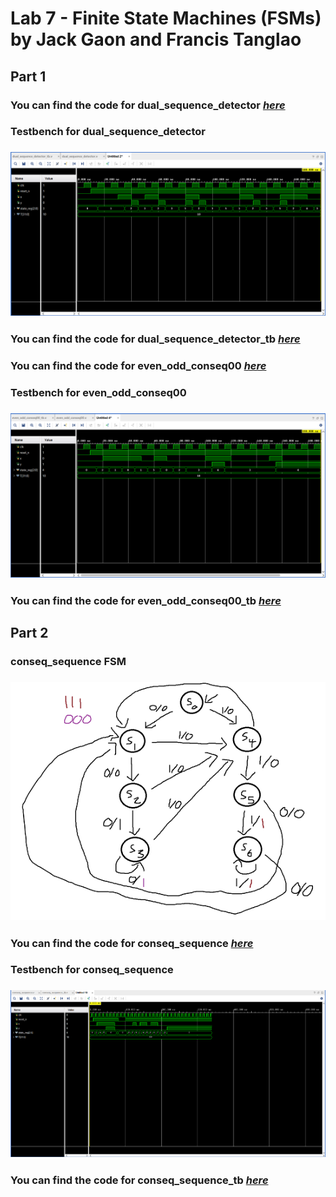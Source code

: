 # Lab 7 - Finite State Machines (FSMs) by Jack Gaon and Francis Tanglao

## Part 1
### You can find the code for dual_sequence_detector [*here*](https://github.com/fctanglao/DigitalLogicDesignUsingVerilogLabs/blob/main/Lab%207/Part%201/dual_sequence_detector.v)

### Testbench for dual_sequence_detector
### ![Testbench dual_sequence_detector](https://github.com/fctanglao/DigitalLogicDesignUsingVerilogLabs/blob/main/Lab%207/Part%201/dual_sequence_detector%20testbench.png)
### You can find the code for dual_sequence_detector_tb [*here*](https://github.com/fctanglao/DigitalLogicDesignUsingVerilogLabs/blob/main/Lab%207/Part%201/dual_sequence_detector_tb.v)

### You can find the code for even_odd_conseq00 [*here*](https://github.com/fctanglao/DigitalLogicDesignUsingVerilogLabs/blob/main/Lab%207/Part%201/even_odd_conseq00.v)

### Testbench for even_odd_conseq00
### ![Testbench even_odd_conseq00](https://github.com/fctanglao/DigitalLogicDesignUsingVerilogLabs/blob/main/Lab%207/Part%201/even_odd_conseq00%20testbench.png)
### You can find the code for even_odd_conseq00_tb [*here*](https://github.com/fctanglao/DigitalLogicDesignUsingVerilogLabs/blob/main/Lab%207/Part%201/even_odd_conseq00_tb.v)

## Part 2
### conseq_sequence FSM
### ![conseq_sequence FSM](https://github.com/fctanglao/DigitalLogicDesignUsingVerilogLabs/blob/main/Lab%207/Part%202/conseq_sequence%20FSM.png)
### You can find the code for conseq_sequence [*here*](https://github.com/fctanglao/DigitalLogicDesignUsingVerilogLabs/blob/main/Lab%207/Part%202/conseq_sequence.v)

### Testbench for conseq_sequence
### ![Testbench conseq_sequence](https://github.com/fctanglao/DigitalLogicDesignUsingVerilogLabs/blob/main/Lab%207/Part%202/conseq_sequence%20testbench.png)
### You can find the code for conseq_sequence_tb [*here*](https://github.com/fctanglao/DigitalLogicDesignUsingVerilogLabs/blob/main/Lab%207/Part%202/conseq_sequence_tb.v)
